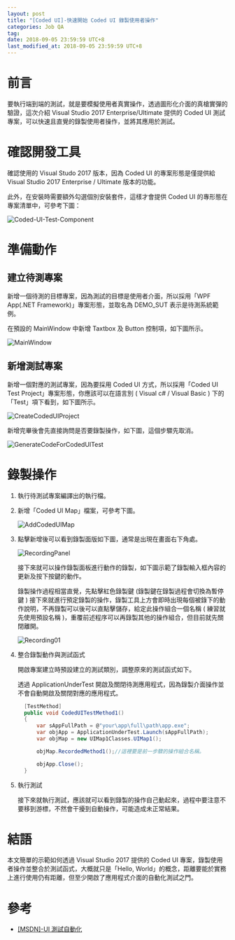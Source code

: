 ```yaml
---
layout: post
title: "[Coded UI]-快速開始 Coded UI 錄製使用者操作"
categories: Job QA
tag: 
date: 2018-09-05 23:59:59 UTC+8 
last_modified_at: 2018-09-05 23:59:59 UTC+8 
---
```


# 前言
 
  要執行端到端的測試，就是要模擬使用者真實操作，透過圖形化介面的真槍實彈的驗證，這次介紹 Visual Studio 2017 Enterprise/Ultimate 提供的 Coded UI 測試專案，可以快速且直覺的錄製使用者操作，並將其應用於測試。  

# 確認開發工具

 確認使用的 Visual Studo 2017 版本，因為 Coded UI 的專案形態是僅提供給 Visual Studio 2017 Enterprise / Ultimate 版本的功能。

 此外，在安裝時需要額外勾選個別安裝套件，這樣才會提供 Coded UI 的專形態在專案清單中，可參考下圖：

 ![Coded-UI-Test-Component](/assets/2018-09-05/coded-ui-test-component.png)

# 準備動作

## 建立待測專案

 新增一個待測的目標專案，因為測試的目標是使用者介面，所以採用「WPF App(.NET Framework)」專案形態，並取名為 DEMO_SUT 表示是待測系統範例。

 在預設的 MainWindow 中新增 Taxtbox 及 Button 控制項，如下圖所示。

 ![MainWindow](/assets/2018-09-05/Edit_MainWindow.jpg)

## 新增測試專案
 
 新增一個對應的測試專案，因為要採用 Coded UI 方式，所以採用「Coded UI Test Project」專案形態，你應該可以在語言別 ( Visual c# / Visual Basic ) 下的「Test」項下看到，如下圖所示。

 ![CreateCodedUIProject](/assets/2018-09-05/Create_CodedUIProject.jpg)

 新增完畢後會先直接詢問是否要錄製操作，如下圖，這個步驟先取消。
 
 ![GenerateCodeForCodedUITest](/assets/2018-09-05/Win_GenerateCodeForCodedUITest.jpg)
 
 
# 錄製操作

 1. 執行待測試專案編譯出的執行檔。
 2. 新增「Coded UI Map」檔案，可參考下圖。
    
    ![AddCodedUIMap](/assets/2018-09-05/Add_NewItemOfCodedUITestMap.jpg)

 3. 點擊新增後可以看到錄製面版如下圖，通常是出現在畫面右下角處。
   
    ![RecordingPanel](/assets/2018-09-05/Win_RecordingPanel.jpg)

    接下來就可以操作錄製面板進行動作的錄製，如下圖示範了錄製輸入框內容的更新及按下按鍵的動作。

    錄製操作過程相當直覺，先點擊紅色錄製鍵 (錄製鍵在錄製過程會切換為暫停鍵 ) 接下來就進行預定錄製的操作，錄製工具上方會即時出現每個被錄下的動作說明，不再錄製可以後可以直點擊儲存，給定此操作組合一個名稱 ( 練習就先使用預設名稱 )，重覆前述程序可以再錄製其他的操作組合，但目前就先關閉離開。

    ![Recording01](/assets/2018-09-05/Recording_01.gif)

 4. 整合錄製動作與測試函式

    開啟專案建立時預設建立的測試類別，調整原來的測試函式如下。

    透過 ApplicationUnderTest 開啟及關閉待測應用程式，因為錄製介面操作並不會自動開啟及關閉對應的應用程式。
   
    ```csharp
      [TestMethod]
      public void CodedUITestMethod1()
      {
          var sAppFullPath = @"your\app\full\path\app.exe";
          var objApp = ApplicationUnderTest.Launch(sAppFullPath);
          var objMap = new UIMap1Classes.UIMap1();

          objMap.RecordedMethod1();//這裡要是前一步驟的操作組合名稱。

          objApp.Close();            
      }
    ```

5. 執行測試

   接下來就執行測試，應該就可以看到錄製的操作自己動起來，過程中要注意不要移到游標，不然會干擾到自動操作，可能造成未正常結果。

# 結語

  本文簡單的示範如何透過 Visual Studio 2017 提供的 Coded UI 專案，錄製使用者操作並整合於測試函式，大概就只是「Hello, World」的概念，距離要能於實務上進行使用仍有距離，但至少開啟了應用程式介面的自動化測試之門。
  
# 參考 

 * [[MSDN]-UI 測試自動化](https://docs.microsoft.com/zh-tw/visualstudio/test/use-ui-automation-to-test-your-code?view=vs-2017)
